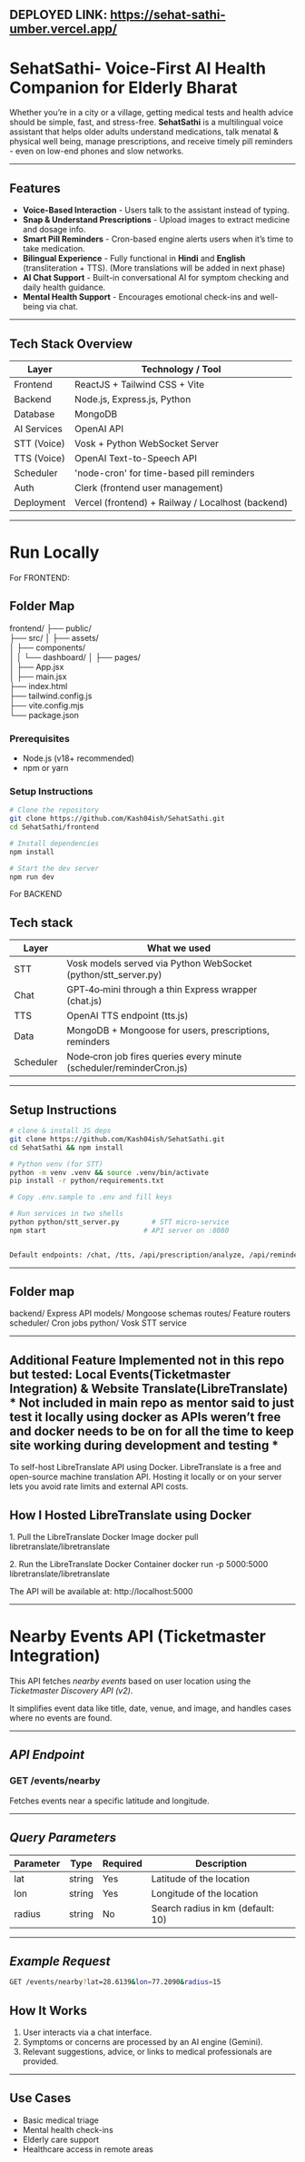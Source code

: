 ## DEPLOYED LINK: https://sehat-sathi-umber.vercel.app/

# SehatSathi- Voice‑First AI Health Companion for Elderly Bharat

Whether you’re in a city or a village, getting medical tests and health advice should be simple, fast, and stress-free.
**SehatSathi** is a multilingual voice assistant that helps older adults understand medications, talk menatal & physical well being, manage prescriptions, and receive timely pill reminders - even on low-end phones and slow networks.

---

## Features
- **Voice-Based Interaction** - Users talk to the assistant instead of typing.
- **Snap & Understand Prescriptions** - Upload images to extract medicine and dosage info.
- **Smart Pill Reminders** - Cron-based engine alerts users when it’s time to take medication.
- **Bilingual Experience** - Fully functional in **Hindi** and **English** (transliteration + TTS). (More translations will be added in next phase)
- **AI Chat Support** - Built-in conversational AI for symptom checking and daily health guidance.
- **Mental Health Support** - Encourages emotional check-ins and well-being via chat.

---

## Tech Stack Overview

| Layer         | Technology / Tool                                       |
|---------------|---------------------------------------------------------|
| Frontend      | ReactJS + Tailwind CSS + Vite                           |
| Backend       | Node.js, Express.js, Python                             |
| Database      | MongoDB                                                 |
| AI Services   | OpenAI API                                              |
| STT (Voice)   | Vosk + Python WebSocket Server                          |
| TTS (Voice)   | OpenAI Text-to-Speech API                               |
| Scheduler     | 'node-cron' for time-based pill reminders               |
| Auth          | Clerk (frontend user management)                        |
| Deployment    | Vercel (frontend) + Railway / Localhost (backend)       |

---

# Run Locally

For FRONTEND: 

## Folder Map
frontend/
├── public/             
├── src/
│   ├── assets/          
│   ├── components/     
│   │   └── dashboard/
│   ├── pages/           
│   ├── App.jsx          
│   ├── main.jsx        
├── index.html          
├── tailwind.config.js   
├── vite.config.mjs     
└── package.json  

### Prerequisites
- Node.js (v18+ recommended)
- npm or yarn

### Setup Instructions

```bash
# Clone the repository
git clone https://github.com/Kash04ish/SehatSathi.git
cd SehatSathi/frontend

# Install dependencies
npm install

# Start the dev server
npm run dev
```

For BACKEND

## Tech stack

| Layer     | What we used                                                           |
| --------- | ---------------------------------------------------------------------- |
| STT       | Vosk models served via Python WebSocket (python/stt_server.py)       |
| Chat      | GPT‑4o‑mini through a thin Express wrapper (chat.js)                 |
| TTS       | OpenAI TTS endpoint (tts.js)                                         |
| Data      | MongoDB + Mongoose for users, prescriptions, reminders                 |
| Scheduler | Node‑cron job fires queries every minute (scheduler/reminderCron.js) |

---

##  Setup Instructions

```bash
# clone & install JS deps
git clone https://github.com/Kash04ish/SehatSathi.git
cd SehatSathi && npm install

# Python venv (for STT)
python -m venv .venv && source .venv/bin/activate
pip install -r python/requirements.txt

# Copy .env.sample to .env and fill keys

# Run services in two shells
python python/stt_server.py        # STT micro‑service
npm start                        # API server on :8080


Default endpoints: /chat, /tts, /api/prescription/analyze, /api/reminders.
```

---

## Folder map
backend/        Express API
  models/       Mongoose schemas
  routes/       Feature routers
  scheduler/    Cron jobs
python/         Vosk STT service


---

## Additional Feature Implemented not in this repo but tested: Local Events(Ticketmaster Integration) & Website Translate(LibreTranslate) * Not included in main repo as mentor said to just test it locally using docker as APIs weren’t free and docker needs to be on for all the time to keep site working during development and testing *

To self-host LibreTranslate API using Docker.
LibreTranslate is a free and open-source machine translation API. Hosting it locally or on your server lets you avoid rate limits and external API costs.


## How I Hosted LibreTranslate using Docker

1️. Pull the LibreTranslate Docker Image
docker pull libretranslate/libretranslate

2️. Run the LibreTranslate Docker Container
docker run -p 5000:5000 libretranslate/libretranslate

The API will be available at:
http://localhost:5000

------------------------------------------------------------------

# Nearby Events API (Ticketmaster Integration)

This API fetches *nearby events* based on user location using the *Ticketmaster Discovery API (v2)*.

It simplifies event data like title, date, venue, and image, and handles cases where no events are found.

---

## *API Endpoint*

### GET /events/nearby

Fetches events near a specific latitude and longitude.

---

## *Query Parameters*

| Parameter | Type   | Required   | Description                      |
|-----------|--------|------------|----------------------------------|
| lat       | string |      Yes   | Latitude of the location         |
| lon       | string |      Yes   | Longitude of the location        |
| radius    | string |      No    | Search radius in km (default: 10)|

---

## *Example Request*

```bash
GET /events/nearby?lat=28.6139&lon=77.2090&radius=15
```

## How It Works
1. User interacts via a chat interface.
2. Symptoms or concerns are processed by an AI engine (Gemini).
3. Relevant suggestions, advice, or links to medical professionals are provided.

---

## Use Cases
- Basic medical triage
- Mental health check-ins
- Elderly care support
- Healthcare access in remote areas

